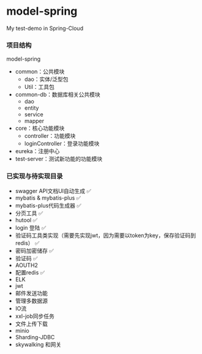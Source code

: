 # model-spring
My test-demo in Spring-Cloud

### **项目结构**

model-spring

- common：公共模块
  - dao：实体/泛型包
  - Util：工具包
- common-db：数据库相关公共模块
  - dao
  - entity
  - service
  - mapper
- core：核心功能模块
  - controller：功能模块
  - loginController：登录功能模块
- eureka：注册中心
- test-server：测试新功能的功能模块



### 已实现与待实现目录

- swagger API文档UI自动生成  ✅
- mybatis & mybatis-plus  ✅
- mybatis-plus代码生成器 ✅
- 分页工具 ✅
- hutool ✅
- login 登陆 ✅
- 验证码工具类实现（需要先实现jwt，因为需要以token为key，保存验证码到redis） ✅
- 密码加密储存 ✅
- 验证码 ✅
- AOUTH2  
- 配置redis ✅
- ELK
- jwt
- 邮件发送功能
- 管理多数据源
- IO流
- xxl-job同步任务
- 文件上传下载
- minio
- Sharding-JDBC
- skywalking 和网关

